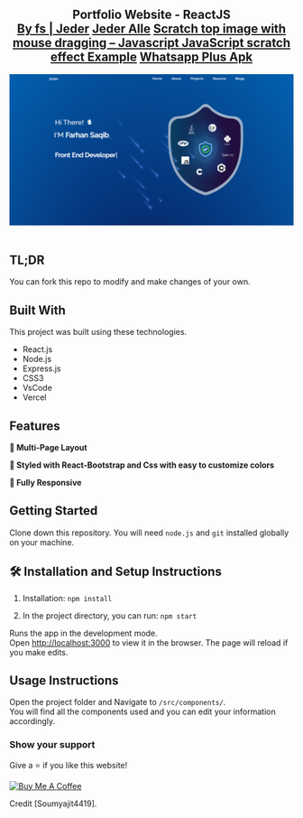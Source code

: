 <h2 align="center">
  Portfolio Website - ReactJS<br/>
  <a href="http://farhansaqib.com/" target="_blank">By fs | Jeder</a>
  <a href="http://jederalle.com/" target="_blank">Jeder Alle</a>
  <a href="https://jederalle.com/scratch-top-image-with-mouse-dragging-javascript-example/" target="_blank">Scratch top image with mouse dragging – Javascript JavaScript scratch effect Example</a>
  <a href="https://jederalle.com/whatsapp-plus-latest-version-2022-download-secure-apk/" target="_blank">Whatsapp Plus Apk</a>
  
  
</h2>
<div align="center">
  <img alt="farhan saqib" src="https://raw.githubusercontent.com/farhanSaqibJs/FrontEnd_Portfolio/development/Images/readme-img.png" />
</div>



<br/>


## TL;DR

You can fork this repo to modify and make changes of your own. 

## Built With

This project was built using these technologies.

- React.js
- Node.js
- Express.js
- CSS3
- VsCode
- Vercel

## Features

**📖 Multi-Page Layout**

**🎨 Styled with React-Bootstrap and Css with easy to customize colors**

**📱 Fully Responsive**

## Getting Started

Clone down this repository. You will need `node.js` and `git` installed globally on your machine.

## 🛠 Installation and Setup Instructions

1. Installation: `npm install`

2. In the project directory, you can run: `npm start`

Runs the app in the development mode.\
Open [http://localhost:3000](http://localhost:3000) to view it in the browser.
The page will reload if you make edits.

## Usage Instructions

Open the project folder and Navigate to `/src/components/`. <br/>
You will find all the components used and you can edit your information accordingly.

### Show your support

Give a ⭐ if you like this website!

<a href="https://www.buymeacoffee.com/farhanSaqibJs" target="_blank"><img src="https://cdn.buymeacoffee.com/buttons/v2/default-violet.png" alt="Buy Me A Coffee" height= "60px" width= "217px" ></a>

Credit  [Soumyajit4419].
